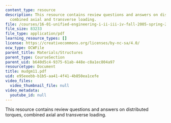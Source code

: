 ```yaml
---
content_type: resource
description: This resource contains review questions and answers on distributed torques,
  combined axial and transverse loading.
file: /courses/16-01-unified-engineering-i-ii-iii-iv-fall-2005-spring-2006/e95eeebbb1b5aa414f414b850ea1cefe_mudgm11.pdf
file_size: 83233
file_type: application/pdf
learning_resource_types: []
license: https://creativecommons.org/licenses/by-nc-sa/4.0/
ocw_type: OCWFile
parent_title: Materials/Structures
parent_type: CourseSection
parent_uid: b640d5c4-9375-61ab-448e-c8a1ec804a97
resourcetype: Document
title: mudgm11.pdf
uid: e95eeebb-b1b5-aa41-4f41-4b850ea1cefe
video_files:
  video_thumbnail_file: null
video_metadata:
  youtube_id: null
---
```

This resource contains review questions and answers on distributed torques, combined axial and transverse loading.